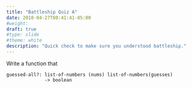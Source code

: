 ```yaml
---
title: "Battleship Quiz A"
date: 2018-04-27T08:41:41-05:00
#weight: 
draft: true
#type: slide
#theme: white
description: "Quick check to make sure you understood battleship."
---
```


Write a function that 

    guessed-all?: list-of-numbers (nums) list-of-numbers(guesses)
                  -> boolean
                  

